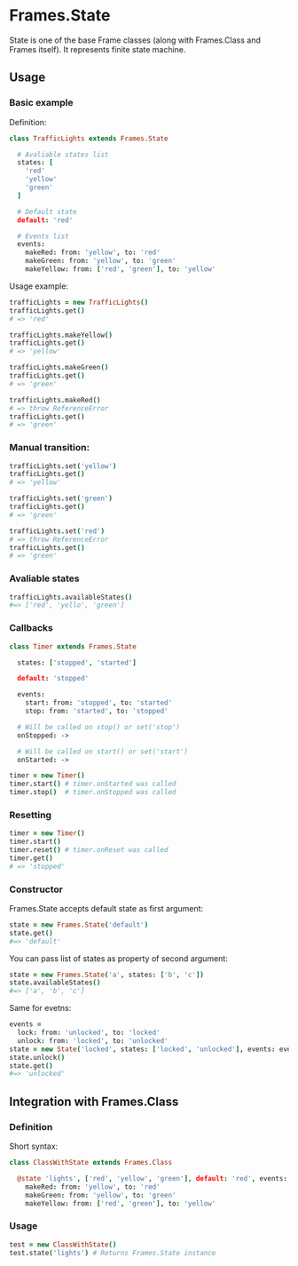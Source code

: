 # Frames.State

State is one of the base Frame classes (along with Frames.Class and Frames itself). It represents finite state
machine.

## Usage

### Basic example

Definition:

``` coffeescript
class TrafficLights extends Frames.State

  # Avaliable states list
  states: [
    'red'
    'yellow'
    'green'
  ]

  # Default state
  default: 'red'

  # Events list
  events:
    makeRed: from: 'yellow', to: 'red'
    makeGreen: from: 'yellow', to: 'green'
    makeYellow: from: ['red', 'green'], to: 'yellow'
```

Usage example:

``` coffeescript
trafficLights = new TrafficLights()
trafficLights.get()
# => 'red'

trafficLights.makeYellow()
trafficLights.get()
# => 'yellow'

trafficLights.makeGreen()
trafficLights.get()
# => 'green'

trafficLights.makeRed()
# => throw ReferenceError
trafficLights.get()
# => 'green'
```

### Manual transition:

``` coffeescript
trafficLights.set('yellow')
trafficLights.get()
# => 'yellow'

trafficLights.set('green')
trafficLights.get()
# => 'green'

trafficLights.set('red')
# => throw ReferenceError
trafficLights.get()
# => 'green'
```

### Avaliable states

``` coffeescript
trafficLights.availableStates()
#=> ['red', 'yello', 'green']
```

### Callbacks

``` coffeescript
class Timer extends Frames.State

  states: ['stopped', 'started']

  default: 'stopped'

  events:
    start: from: 'stopped', to: 'started'
    stop: from: 'started', to: 'stopped'

  # Will be called on stop() or set('stop')
  onStopped: ->

  # Will be called on start() or set('start')
  onStarted: ->
```

``` coffeescript
timer = new Timer()
timer.start() # timer.onStarted was called
timer.stop()  # timer.onStopped was called
```

### Resetting

``` coffeescript
timer = new Timer()
timer.start()
timer.reset() # timer.onReset was called
timer.get()
# => 'stopped'
```

### Constructor

Frames.State accepts default state as first argument:

``` coffeescript
state = new Frames.State('default')
state.get()
#=> 'default'
```

You can pass list of states as property of second argument:

``` coffeescript
state = new Frames.State('a', states: ['b', 'c'])
state.availableStates()
#=> ['a', 'b', 'c']
```

Same for evetns:

``` coffeescript
events =
  lock: from: 'unlocked', to: 'locked'
  unlock: from: 'locked', to: 'unlocked'
state = new State('locked', states: ['locked', 'unlocked'], events: events)
state.unlock()
state.get()
#=> 'unlocked'
```

## Integration with Frames.Class

### Definition

Short syntax:

``` coffeescript
class ClassWithState extends Frames.Class

  @state 'lights', ['red', 'yellow', 'green'], default: 'red', events:
    makeRed: from: 'yellow', to: 'red'
    makeGreen: from: 'yellow', to: 'green'
    makeYellow: from: ['red', 'green'], to: 'yellow'
```

### Usage

``` coffeescript
test = new ClassWithState()
test.state('lights') # Returns Frames.State instance
```
